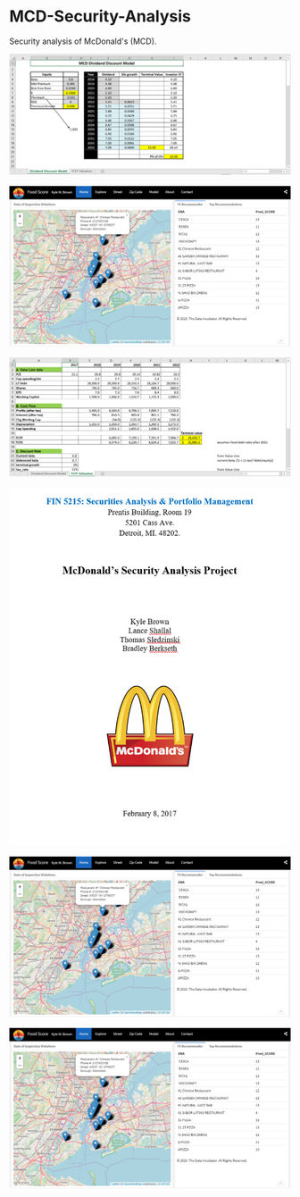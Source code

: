 # MCD-Security-Analysis
Security analysis of McDonald's (MCD).

<div align="center">
  <img src="https://github.com/kyle-w-brown/MCD-Security-Analysis/blob/main/images/ddm.PNG?raw=true"><br><br>
</div>

<div align="center">
  <img src="https://github.com/kyle-w-brown/FoodScore/blob/master/images/home-1.PNG"><br><br>
</div>

<div align="center">
  <img src="https://github.com/kyle-w-brown/MCD-Security-Analysis/blob/main/images/fcff.PNG"><br><br>
</div>

<div align="center">
  <img src="https://raw.githubusercontent.com/kyle-w-brown/MCD-Security-Analysis/main/images/mcd-report.PNG"><br><br>
</div>

<div align="center">
  <img src="https://github.com/kyle-w-brown/FoodScore/blob/master/images/home-1.PNG"><br><br>
</div>

<div align="center">
  <img src="https://github.com/kyle-w-brown/FoodScore/blob/master/images/home-1.PNG"><br><br>
</div>
